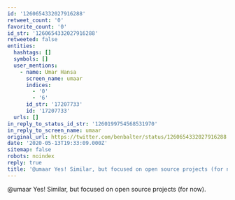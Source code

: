 ```yaml
---
id: '1260654332027916288'
retweet_count: '0'
favorite_count: '0'
id_str: '1260654332027916288'
retweeted: false
entities:
  hashtags: []
  symbols: []
  user_mentions:
    - name: Umar Hansa
      screen_name: umaar
      indices:
        - '0'
        - '6'
      id_str: '17207733'
      id: '17207733'
  urls: []
in_reply_to_status_id_str: '1260199754568531970'
in_reply_to_screen_name: umaar
original_url: https://twitter.com/benbalter/status/1260654332027916288
date: '2020-05-13T19:33:09.000Z'
sitemap: false
robots: noindex
reply: true
title: '@umaar Yes! Similar, but focused on open source projects (for now).'
---
```


@umaar Yes! Similar, but focused on open source projects (for now).
